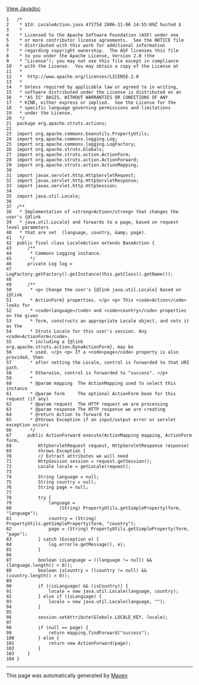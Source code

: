 [View Javadoc](../../../../../apidocs/org/apache/struts/actions/LocaleAction.html.md)


    1   /*
    2    * $Id: LocaleAction.java 471754 2006-11-06 14:55:09Z husted $
    3    *
    4    * Licensed to the Apache Software Foundation (ASF) under one
    5    * or more contributor license agreements.  See the NOTICE file
    6    * distributed with this work for additional information
    7    * regarding copyright ownership.  The ASF licenses this file
    8    * to you under the Apache License, Version 2.0 (the
    9    * "License"); you may not use this file except in compliance
    10   * with the License.  You may obtain a copy of the License at
    11   *
    12   *  http://www.apache.org/licenses/LICENSE-2.0
    13   *
    14   * Unless required by applicable law or agreed to in writing,
    15   * software distributed under the License is distributed on an
    16   * "AS IS" BASIS, WITHOUT WARRANTIES OR CONDITIONS OF ANY
    17   * KIND, either express or implied.  See the License for the
    18   * specific language governing permissions and limitations
    19   * under the License.
    20   */
    21  package org.apache.struts.actions;
    22  
    23  import org.apache.commons.beanutils.PropertyUtils;
    24  import org.apache.commons.logging.Log;
    25  import org.apache.commons.logging.LogFactory;
    26  import org.apache.struts.Globals;
    27  import org.apache.struts.action.ActionForm;
    28  import org.apache.struts.action.ActionForward;
    29  import org.apache.struts.action.ActionMapping;
    30  
    31  import javax.servlet.http.HttpServletRequest;
    32  import javax.servlet.http.HttpServletResponse;
    33  import javax.servlet.http.HttpSession;
    34  
    35  import java.util.Locale;
    36  
    37  /**
    38   * Implementation of <strong>Action</strong> that changes the user's {@link
    39   * java.util.Locale} and forwards to a page, based on request level parameters
    40   * that are set  (language, country, &amp; page).
    41   */
    42  public final class LocaleAction extends BaseAction {
    43      /**
    44       * Commons Logging instance.
    45       */
    46      private Log log =
    47          LogFactory.getFactory().getInstance(this.getClass().getName());
    48  
    49      /**
    50       * <p> Change the user's {@link java.util.Locale} based on {@link
    51       * ActionForm} properties. </p> <p> This <code>Action</code> looks for
    52       * <code>language</code> and <code>country</code> properties on the given
    53       * form, constructs an appropriate Locale object, and sets it as the
    54       * Struts Locale for this user's session. Any <code>ActionForm</code>,
    55       * including a {@link org.apache.struts.action.DynaActionForm}, may be
    56       * used. </p> <p> If a <code>page</code> property is also provided, then
    57       * after setting the Locale, control is forwarded to that URI path.
    58       * Otherwise, control is forwarded to "success". </p>
    59       *
    60       * @param mapping  The ActionMapping used to select this instance
    61       * @param form     The optional ActionForm bean for this request (if any)
    62       * @param request  The HTTP request we are processing
    63       * @param response The HTTP response we are creating
    64       * @return Action to forward to
    65       * @throws Exception if an input/output error or servlet exception occurs
    66       */
    67      public ActionForward execute(ActionMapping mapping, ActionForm form,
    68          HttpServletRequest request, HttpServletResponse response)
    69          throws Exception {
    70          // Extract attributes we will need
    71          HttpSession session = request.getSession();
    72          Locale locale = getLocale(request);
    73  
    74          String language = null;
    75          String country = null;
    76          String page = null;
    77  
    78          try {
    79              language =
    80                  (String) PropertyUtils.getSimpleProperty(form, "language");
    81              country = (String) PropertyUtils.getSimpleProperty(form, "country");
    82              page = (String) PropertyUtils.getSimpleProperty(form, "page");
    83          } catch (Exception e) {
    84              log.error(e.getMessage(), e);
    85          }
    86  
    87          boolean isLanguage = ((language != null) && (language.length() > 0));
    88          boolean isCountry = ((country != null) && (country.length() > 0));
    89  
    90          if ((isLanguage) && (isCountry)) {
    91              locale = new java.util.Locale(language, country);
    92          } else if (isLanguage) {
    93              locale = new java.util.Locale(language, "");
    94          }
    95  
    96          session.setAttribute(Globals.LOCALE_KEY, locale);
    97  
    98          if (null == page) {
    99              return mapping.findForward("success");
    100         } else {
    101             return new ActionForward(page);
    102         }
    103     }
    104 }

------------------------------------------------------------------------

This page was automatically generated by [Maven](http://maven.apache.org/)
